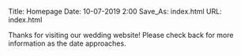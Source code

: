 Title: Homepage
Date: 10-07-2019 2:00
Save_As: index.html
URL: index.html

Thanks for visiting our wedding website! Please check back for more information as the date approaches.
